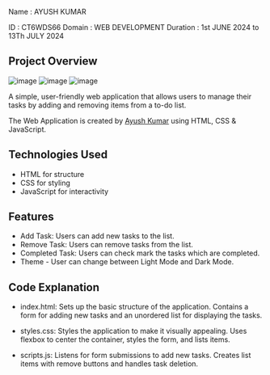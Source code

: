 Name : AYUSH KUMAR

ID : CT6WDS66
Domain : WEB DEVELOPMENT 
Duration : 1st JUNE 2024 to 13Th JULY 2024

## Project Overview

![image](https://github.com/INSVikrant54/CODTECH-Task_1/assets/170170307/84e871c9-6c67-46ba-800e-a8601b4d06ce)
![image](https://github.com/INSVikrant54/CODTECH-Task_1/assets/170170307/96ca5ef1-e1f2-401e-badd-c6a063760db7)
![image](https://github.com/INSVikrant54/CODTECH-Task_1/assets/170170307/6ffac4bf-c5c2-4dab-8672-8082c0e9cfc7)




A simple, user-friendly web application that allows users to manage their tasks by adding and removing items from a to-do list.

The Web Application is created by [Ayush Kumar](https://www.linkedin.com/in/insvikrant54/) using HTML, CSS & JavaScript.

## Technologies Used
- HTML for structure
- CSS for styling
- JavaScript for interactivity

## Features
- Add Task: Users can add new tasks to the list.
- Remove Task: Users can remove tasks from the list.
- Completed Task: Users can check mark the tasks which are completed.
- Theme - User can change between Light Mode and Dark Mode.

## Code Explanation
- index.html:
    Sets up the basic structure of the application.
    Contains a form for adding new tasks and an unordered list for displaying the tasks.

- styles.css:
    Styles the application to make it visually appealing.
    Uses flexbox to center the container, styles the form, and lists items.

- scripts.js:
    Listens for form submissions to add new tasks.
    Creates list items with remove buttons and handles task deletion.



